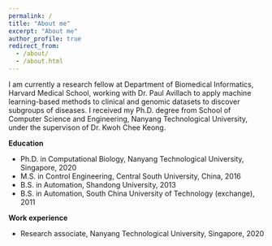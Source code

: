 ```yaml
---
permalink: /
title: "About me"
excerpt: "About me"
author_profile: true
redirect_from: 
  - /about/
  - /about.html
---
```


I am currently a research fellow at Department of Biomedical Informatics, Harvard Medical School, working with Dr. Paul Avillach to apply machine learning-based methods to clinical and genomic datasets to discover subgroups of diseases. I received my Ph.D. degree from School of Computer Science and Engineering, Nanyang Technological University, under the supervison of Dr. Kwoh Chee Keong. 



<b>Education</b>
- Ph.D. in Computational Biology, Nanyang Technological University, Singapore, 2020
- M.S. in Control Engineering, Central South University, China, 2016
- B.S. in Automation, Shandong University, 2013
- B.S. in Automation, South China University of Technology (exchange), 2011

<b>Work experience</b>
- Research associate, Nanyang Technological University, Singapore, 2020
